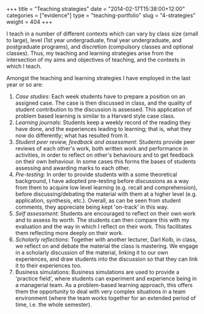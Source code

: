 +++
title = "Teaching strategies"
date = "2014-02-17T15:38:00+12:00"
categories = ["evidence"]
type = "teaching-portfolio"
slug = "4-strategies"
weight = 404
+++

I teach in a number of different contexts which can vary by class size
(small to large), level (1st year undergraduate, final year
undergraduate, and postgraduate programs), and discretion (compulsory
classes and optional classes). Thus, my teaching and learning strategies
arise from the intersection of my aims and objectives of teaching, and
the contexts in which I teach.

Amongst the teaching and learning strategies I have employed in the last
year or so are:

1. *Case studies*: Each week students have to prepare a position on an
assigned case. The case is then discussed in class, and the quality
of student contribution to the discussion is assessed. This
application of problem based learning is similar to a Harvard style
case class.
2. *Learning journals*: Students keep a weekly record of the reading
they have done, and the experiences leading to learning; that is,
what they now do differently; what has resulted from it.
3. *Student peer review, feedback and assessment*: Students provide
peer reviews of each other's work, both written work and performance
in activities, in order to reflect on other's behaviours and to get
feedback on their own behaviour. In some cases this forms the bases
of students assessing and awarding marks to each other.
4. *Pre-testing*: In order to provide students with a some theoretical
background, I have adopted pre-testing before discussions as a way
from them to acquire low level learning (e.g. recall and
comprehension), before discussing/debating the material with them at
a higher level (e.g. application, synthesis, etc.). Overall, as can
be seen from student comments, they appreciate being kept 'on-track'
in this way.
5. *Self assessment*: Students are encouraged to reflect on their own
work and to assess its worth. The students can then compare this
with my evaluation and the way in which I reflect on their work.
This facilitates them reflecting more deeply on their work.
6. *Scholarly reflections*: Together with another lecturer, Darl Kolb,
in class, we reflect on and debate the material the class is
mastering. We engage in a scholarly discussion of the material,
linking it to our own experiences, and draw students into the
discussion so that they can link it to their experiences too.
7. Business simulations: Business simulations are used to provide a
'practice field', where students can experiment and experience being
in a managerial team. As a problem-based learning approach, this
offers them the opportunity to deal with very complex situations in
a team environment (where the team works together for an extended
period of time, i.e. the whole semester).
